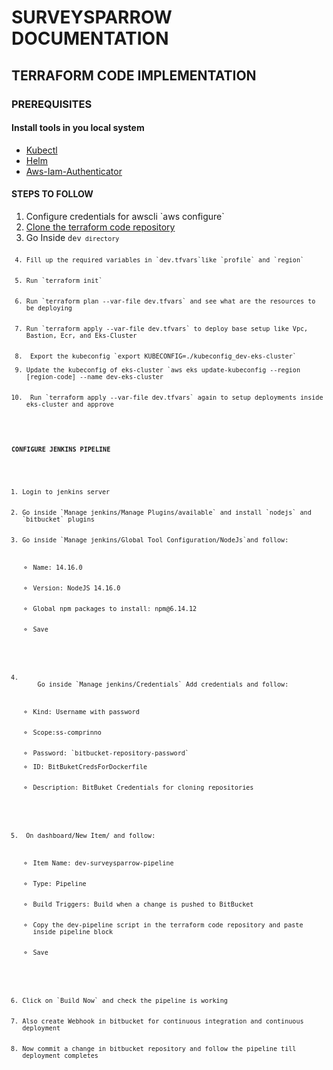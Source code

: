 
# SURVEYSPARROW DOCUMENTATION #

## TERRAFORM CODE IMPLEMENTATION #

### PREREQUISITES ###
#### Install tools in you local system ####
<ul>
  <li><a href="https://kubernetes.io/docs/tasks/tools/">Kubectl</a></li>
  <li><a href="https://helm.sh/docs/intro/install/">Helm</a></li>
  <li><a href="https://docs.aws.amazon.com/eks/latest/userguide/install-aws-iam-authenticator.html">Aws-Iam-Authenticator</a></li> 
</ul>


#### STEPS TO FOLLOW ###
<ol>
  <li>Configure credentials for awscli `aws configure`</li>
  <li><a href="https://kubernetes.io/docs/tasks/tools/">Clone the terraform code repository</a></li>
  <li>Go Inside <code>dev<code> directory</li>
  <li>Fill up the required variables in `dev.tfvars`like `profile` and `region`</li>
  <li>Run `terraform init`</li>
  <li>Run `terraform plan --var-file dev.tfvars` and see what are the resources to be deploying</li>
  <li>Run `terraform apply --var-file dev.tfvars` to deploy base setup like Vpc, Bastion, Ecr, and Eks-Cluster</li>
  <li> Export the kubeconfig `export KUBECONFIG=./kubeconfig_dev-eks-cluster`
  <li>Update the kubeconfig of eks-cluster `aws eks update-kubeconfig --region [region-code] --name dev-eks-cluster </li>
  <li> Run `terraform apply --var-file dev.tfvars` again to setup deployments inside eks-cluster and approve</li>
</ol>

#### CONFIGURE JENKINS PIPELINE ####
<ol>
  <li>Login to jenkins server</li>
  <li>Go inside `Manage jenkins/Manage Plugins/available` and install `nodejs` and `bitbucket` plugins</a></li>
  <li>Go inside `Manage jenkins/Global Tool Configuration/NodeJs`and follow:
    <ul>
       <li>Name: 14.16.0</li>
       <li>Version: NodeJS 14.16.0</li> 
       <li>Global npm packages to install: npm@6.14.12</li>
       <li>Save</li>
    </ul>
  </li>
  <li>
    Go inside `Manage jenkins/Credentials` Add credentials and follow:
    <ul>
        <li>Kind: Username with password</li>
        <li>Scope:ss-comprinno</li>
        <li>Password: `bitbucket-repository-password`
        <li>ID: BitBuketCredsForDockerfile</li>
        <li>Description: BitBuket Credentials for cloning repositories</li>
    </ul>
  </li>
  <li> On dashboard/New Item/ and follow:
  <ul>
    <li>Item Name: dev-surveysparrow-pipeline</li>
    <li>Type: Pipeline</li>
    <li>Build Triggers: Build when a change is pushed to BitBucket</li>
    <li>Copy the dev-pipeline script in the terraform code repository and paste inside pipeline block</li>
    <li>Save</li>
  </ul> 
  </li>
  <li>Click on `Build Now` and check the pipeline is working</li>
  <li>Also create Webhook in bitbucket for continuous integration and continuous deployment</li>
  <li>Now commit a change in bitbucket repository and follow the pipeline till deployment completes</li>
</ol>
